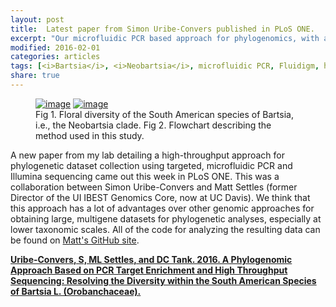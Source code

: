```yaml
---
layout: post
title:  Latest paper from Simon Uribe-Convers published in PLoS ONE.
excerpt: "Our microfluidic PCR based approach for phylogenomics, with an example from <i>Bartsia</i>"
modified: 2016-02-01
categories: articles
tags: [<i>Bartsia</i>, <i>Neobartsia</i>, microfluidic PCR, Fluidigm, high-throughput sequencing, phylogenomics, Matt Settles, Simon Uribe-Convers]
share: true
---
```

<figure class="half">
	<a href="{{ site.url }}/images/journal.pone.0148203.g001.png"><img src="{{ site.url }}/images/journal.pone.0148203.g001.png" alt="image"></a>
	<a href="{{ site.url }}/images/journal.pone.0148203.g002.png"><img src="{{ site.url }}/images/journal.pone.0148203.g002.png" alt="image"></a>
	<figcaption>Fig 1. Floral diversity of the South American species of Bartsia, i.e., the Neobartsia clade. Fig 2. Flowchart describing the method used in this study.</figcaption>
</figure>

A new paper from my lab detailing a high-throughput approach for phylogenetic dataset collection using targeted, microfluidic PCR and Illumina sequencing came out this week in PLoS ONE. This was a collaboration between Simon Uribe-Convers and Matt Settles (former Director of the UI IBEST Genomics Core, now at UC Davis). We think that this approach has a lot of advantages over other genomic approaches for obtaining large, multigene datasets for phylogenetic analyses, especially at lower taxonomic scales. All of the code for analyzing the resulting data can be found on [Matt's GitHub site](https://github.com/msettles/dbcAmplicons).

[**Uribe-Convers, S, ML Settles, and DC Tank. 2016. A Phylogenomic Approach Based on PCR Target Enrichment and High Throughput Sequencing: Resolving the Diversity within the South American Species of Bartsia L. (Orobanchaceae).**](http://journals.plos.org/plosone/article?id=10.1371/journal.pone.0148203)
